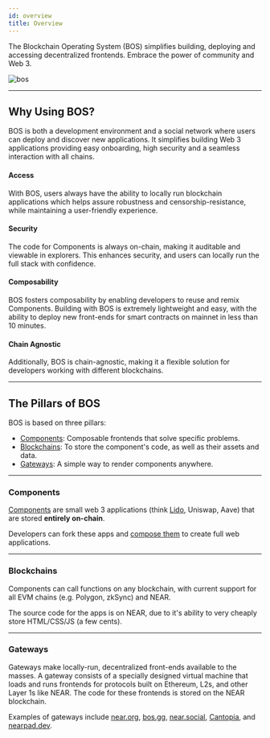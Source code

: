 ```yaml
---
id: overview
title: Overview
---
```


The Blockchain Operating System (BOS) simplifies building, deploying and accessing decentralized frontends. Embrace the power of community and Web 3.

![bos](/docs/bos-landing.png)

---

## Why Using BOS?

BOS is both a development environment and a social network where users can deploy and discover new applications. It simplifies building Web 3 applications providing easy onboarding, high security and a seamless interaction with all chains.

#### Access 

With BOS, users always have the ability to locally run blockchain applications which helps assure robustness and censorship-resistance, while maintaining a user-friendly experience.

#### Security

The code for Components is always on-chain, making it auditable and viewable in explorers. This enhances security, and users can locally run the full stack with confidence.

#### Composability

BOS fosters composability by enabling developers to reuse and remix Components. Building with BOS is extremely lightweight and easy, with the ability to deploy new front-ends for smart contracts on mainnet in less than 10 minutes.

#### Chain Agnostic

Additionally, BOS is chain-agnostic, making it a flexible solution for developers working with different blockchains.

---

## The Pillars of BOS

BOS is based on three pillars:

- [Components](#components): Composable frontends that solve specific problems.
- [Blockchains](#blockchains): To store the component's code, as well as their assets and data.
- [Gateways](#gateways): A simple way to render components anywhere.

<hr class="subsection" />

### Components

[Components](./components.md) are small web 3 applications (think [Lido](tutorial/hello-lido.md), Uniswap, Aave) that are stored **entirely on-chain**.

Developers can fork these apps and [compose them](./components.md#composing-components) to create full web applications.

<hr class="subsection" />

### Blockchains

Components can call functions on any blockchain, with current support for all EVM chains (e.g. Polygon, zkSync) and NEAR.

The source code for the apps is on NEAR, due to it's ability to very cheaply store HTML/CSS/JS (a few cents).

<hr class="subsection" />

### Gateways

Gateways make locally-run, decentralized front-ends available to the masses. A gateway consists of a specially designed virtual machine that loads and runs frontends for protocols built on Ethereum, L2s, and other Layer 1s like NEAR. The code for these frontends is stored on the NEAR blockchain. 

Examples of gateways include [near.org](https://near.org), [bos.gg](https://bos.gg), [near.social](https://near.social), [Cantopia](https://cantopia.pages.dev), and [nearpad.dev](https://nearpad.dev).
